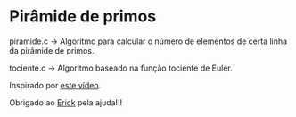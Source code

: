 # Pirâmide de primos
piramide.c &rarr; Algoritmo para calcular o número de elementos de certa linha da pirâmide de primos.

tociente.c &rarr; Algoritmo baseado na função tociente de Euler.

Inspirado por [este vídeo](https://youtu.be/NsjsLwYRW8o "Prime Pyramid (with 3Blue1Brown) - Numberphile").

Obrigado ao [Erick](https://github.com/ekegg "<3") pela ajuda!!!